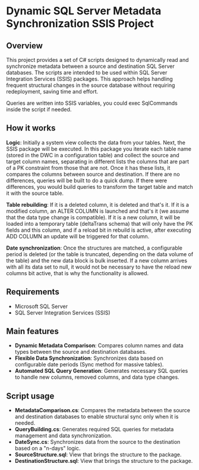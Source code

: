 # Dynamic SQL Server Metadata Synchronization SSIS Project

## Overview

This project provides a set of C# scripts designed to dynamically read and synchronize metadata between a source and destination SQL Server databases. The scripts are intended to be used within SQL Server Integration Services (SSIS) packages. This approach helps handling frequent structural changes in the source database without requiring redeployment, saving time and effort.

Queries are written into SSIS variables, you could exec SqlCommands inside the script if needed. 

## How it works

**Logic**: Initially a system view collects the data from your tables. Next, the SSIS package will be executed. In this package you iterate each table name (stored in the DWC in a configuration table) and collect the source and target column names, separating in different lists the columns that are part of a PK constraint from those that are not. Once it has these lists, it compares the columns between source and destination. If there are no differences, queries will be built to do a quick dump. If there were differences, you would build queries to transform the target table and match it with the source table.

**Table rebuilding**: If it is a deleted column, it is deleted and that's it. If it is a modified column, an ALTER COLUMN is launched and that's it (we assume that the data type change is compatible). If it is a new column, it will be loaded into a temporary table (deltaTrans schema) that will only have the PK fields and this column, and if a reload bit in rebuild is active, after executing ADD COLUMN an update will be triggered for that column.

**Date synchronization**: Once the structures are matched, a configurable period is deleted (or the table is truncated, depending on the data volume of the table) and the new data block is bulk inserted. If a new column arrives with all its data set to null, it would not be necessary to have the reload new columns bit active, that is why the functionality is allowed.

## Requirements

- Microsoft SQL Server
- SQL Server Integration Services (SSIS)

## Main features

- **Dynamic Metadata Comparison**: Compares column names and data types between the source and destination databases.
- **Flexible Data Synchronization**: Synchronizes data based on configurable date periods (Sync method for massive tables).
- **Automated SQL Query Generation**: Generates necessary SQL queries to handle new columns, removed columns, and data type changes.

## Script usage

- **MetadataComparison.cs**: Compares the metadata between the source and destination databases to enable structural sync only when it is needed.
- **QueryBuilding.cs**: Generates required SQL queries for metadata management and data synchronization.
- **DateSync.cs**: Synchronizes data from the source to the destination based on a "n-days" logic.
- **SourceStructure.sql**: View that brings the structure to the package.
- **DestinationStructure.sql**: View that brings the structure to the package.

